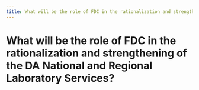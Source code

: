 ```yaml
---
title: What will be the role of FDC in the rationalization and strengthening of the DA National and Regional Laboratory Services?
---
```


# What will be the role of FDC in the rationalization and strengthening of the DA National and Regional Laboratory Services?
